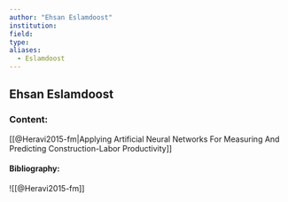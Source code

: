 ```yaml
---
author: "Ehsan Eslamdoost"
institution:
field:
type:
aliases:
  - Eslamdoost
---
```


## Ehsan Eslamdoost

### Content:
[[@Heravi2015-fm|Applying Artificial Neural Networks For Measuring And Predicting Construction-Labor Productivity]]

#### Bibliography:

![[@Heravi2015-fm]]